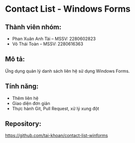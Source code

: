 # Contact List - Windows Forms

## Thành viên nhóm:
- Phan Xuân Anh Tài – MSSV: 2280602823
- Võ Thái Toàn – MSSV: 2280616363

## Mô tả:
Ứng dụng quản lý danh sách liên hệ sử dụng Windows Forms.

## Tính năng:
- Thêm liên hệ
- Giao diện đơn giản
- Thực hành Git, Pull Request, xử lý xung đột

## Repository:
https://github.com/tai-khoan/contact-list-winforms
